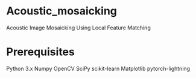 # Acoustic_mosaicking
Acoustic Image Mosaicking Using Local Feature Matching

# Prerequisites
  Python 3.x
  Numpy
  OpenCV
  SciPy
  scikit-learn 
  Matplotlib
  pytorch-lightning         

